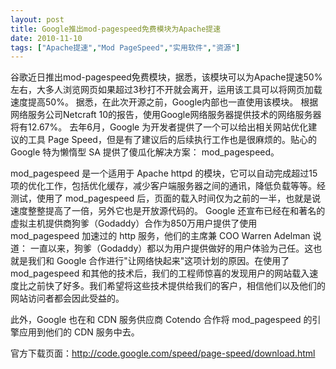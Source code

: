 ```yaml
---
layout: post
title: Google推出mod-pagespeed免费模块为Apache提速		
date: 2010-11-10
tags: ["Apache提速","Mod PageSpeed","实用软件","资源"]
---
```


谷歌近日推出mod-pagespeed免费模块，据悉，该模块可以为Apache提速50%左右，大多人浏览网页如果超过3秒打不开就会离开，运用该工具可以将网页加载速度提高50%。 据悉，在此次开源之前，Google内部也一直使用该模块。 根据网络服务公司Netcraft 10的报告，使用Google网络服务器提供技术的网络服务器将有12.67%。 去年6月，Google 为开发者提供了一个可以给出相关网站优化建议的工具 Page Speed，但是有了建议后的后续执行工作也是很麻烦的。贴心的 Google 特为懒惰型 SA 提供了傻瓜化解决方案： mod_pagespeed。

mod_pagespeed 是一个适用于 Apache httpd 的模块，它可以自动完成超过15项的优化工作，包括优化缓存，减少客户端服务器之间的通讯，降低负载等等。经测试，使用了 mod_pagespeed 后，页面的载入时间仅为之前的一半，也就是说速度整整提高了一倍，另外它也是开放源代码的。 Google 还宣布已经在和著名的虚拟主机提供商狗爹（Godaddy）合作为850万用户提供了使用 mod_pagespeed 加速过的 http 服务，他们的主席兼 COO Warren Adelman 说道： 一直以来，狗爹（Godaddy）都以为用户提供做好的用户体验为己任。这也就是我们和 Google 合作进行"让网络快起来"这项计划的原因。在使用了 mod_pagespeed 和其他的技术后，我们的工程师惊喜的发现用户的网站载入速度比之前快了好多。我们希望将这些技术提供给我们的客户，相信他们以及他们的网站访问者都会因此受益的。

此外，Google 也在和 CDN 服务供应商 Cotendo 合作将 mod_pagespeed 的引擎应用到他们的 CDN 服务中去。

官方下载页面：<a href="http://www.saqqdy.com/?r=http://code.google.com/speed/page-speed/download.html">http://code.google.com/speed/page-speed/download.html</a>		